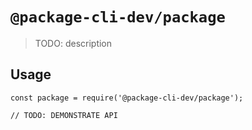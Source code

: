 # `@package-cli-dev/package`

> TODO: description

## Usage

```
const package = require('@package-cli-dev/package');

// TODO: DEMONSTRATE API
```
